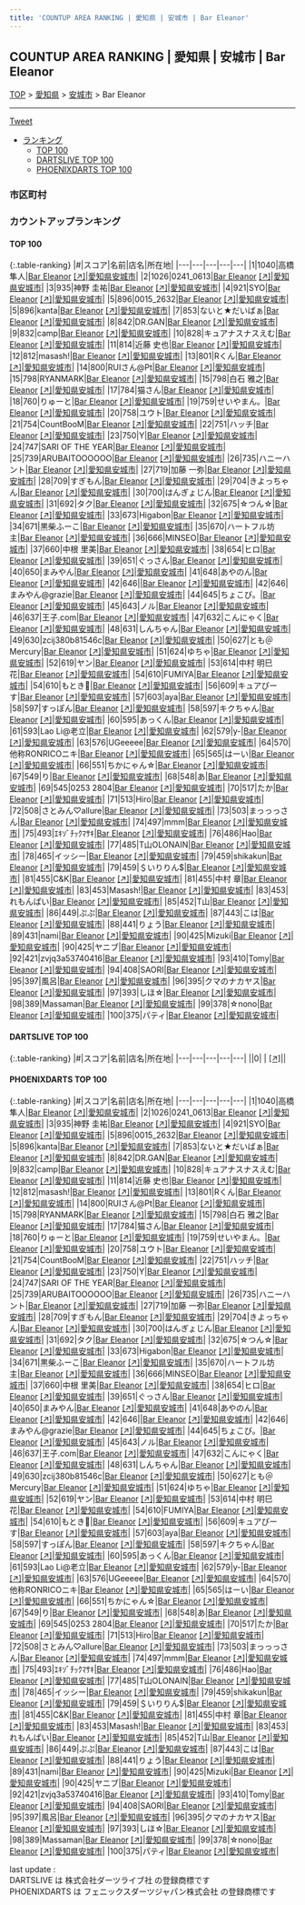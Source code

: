 ```yaml
---
title: 'COUNTUP AREA RANKING | 愛知県 | 安城市 | Bar Eleanor'
---
```

## COUNTUP AREA RANKING | 愛知県 | 安城市 | Bar Eleanor

[TOP](/darts/rank/) > [愛知県](/darts/rank/愛知県/) > [安城市](/darts/rank/愛知県/安城市/) > Bar Eleanor

___

<a href="https://twitter.com/share?ref_src=twsrc%5Etfw" data-text="COUNTUP AREA RANKING | 愛知県安城市Bar Eleanor" class="twitter-share-button" data-hashtags="DARTSLIVE,PHOENIXDARTS,darts,ダーツ" data-show-count="false">Tweet</a>

* [ランキング](#カウントアップランキング)
    * [TOP 100](#top-100)
    * [DARTSLIVE TOP 100](#dartslive-top-100)
    * [PHOENIXDARTS TOP 100](#phoenixdarts-top-100)

### 市区町村

<ul>

</ul>

### カウントアップランキング

#### TOP 100



{:.table-ranking}
|#|スコア|名前|店名|所在地|
|---|---|---|---|---|
|1|1040|<span class="rank-name-pd">高橋　隼人</span>|<a href="/darts/rank/shops/45965.html">Bar Eleanor</a> <a href="https://vs.phoenixdarts.com/jp/shop/shopDetailInfo/s_45965?s_seq=45965">[↗]</a>|<a href="/darts/rank/愛知県/安城市">愛知県安城市</a>|
|2|1026|<span class="rank-name-pd">0241_0613</span>|<a href="/darts/rank/shops/45965.html">Bar Eleanor</a> <a href="https://vs.phoenixdarts.com/jp/shop/shopDetailInfo/s_45965?s_seq=45965">[↗]</a>|<a href="/darts/rank/愛知県/安城市">愛知県安城市</a>|
|3|935|<span class="rank-name-pd">神野 圭祐</span>|<a href="/darts/rank/shops/45965.html">Bar Eleanor</a> <a href="https://vs.phoenixdarts.com/jp/shop/shopDetailInfo/s_45965?s_seq=45965">[↗]</a>|<a href="/darts/rank/愛知県/安城市">愛知県安城市</a>|
|4|921|<span class="rank-name-pd">SYO</span>|<a href="/darts/rank/shops/45965.html">Bar Eleanor</a> <a href="https://vs.phoenixdarts.com/jp/shop/shopDetailInfo/s_45965?s_seq=45965">[↗]</a>|<a href="/darts/rank/愛知県/安城市">愛知県安城市</a>|
|5|896|<span class="rank-name-pd">0015_2632</span>|<a href="/darts/rank/shops/45965.html">Bar Eleanor</a> <a href="https://vs.phoenixdarts.com/jp/shop/shopDetailInfo/s_45965?s_seq=45965">[↗]</a>|<a href="/darts/rank/愛知県/安城市">愛知県安城市</a>|
|5|896|<span class="rank-name-pd">kanta</span>|<a href="/darts/rank/shops/45965.html">Bar Eleanor</a> <a href="https://vs.phoenixdarts.com/jp/shop/shopDetailInfo/s_45965?s_seq=45965">[↗]</a>|<a href="/darts/rank/愛知県/安城市">愛知県安城市</a>|
|7|853|<span class="rank-name-pd">ないと★だいばぁ</span>|<a href="/darts/rank/shops/45965.html">Bar Eleanor</a> <a href="https://vs.phoenixdarts.com/jp/shop/shopDetailInfo/s_45965?s_seq=45965">[↗]</a>|<a href="/darts/rank/愛知県/安城市">愛知県安城市</a>|
|8|842|<span class="rank-name-pd">DR.GAN</span>|<a href="/darts/rank/shops/45965.html">Bar Eleanor</a> <a href="https://vs.phoenixdarts.com/jp/shop/shopDetailInfo/s_45965?s_seq=45965">[↗]</a>|<a href="/darts/rank/愛知県/安城市">愛知県安城市</a>|
|9|832|<span class="rank-name-pd">camp</span>|<a href="/darts/rank/shops/45965.html">Bar Eleanor</a> <a href="https://vs.phoenixdarts.com/jp/shop/shopDetailInfo/s_45965?s_seq=45965">[↗]</a>|<a href="/darts/rank/愛知県/安城市">愛知県安城市</a>|
|10|828|<span class="rank-name-pd">キュアナスナスえむ</span>|<a href="/darts/rank/shops/45965.html">Bar Eleanor</a> <a href="https://vs.phoenixdarts.com/jp/shop/shopDetailInfo/s_45965?s_seq=45965">[↗]</a>|<a href="/darts/rank/愛知県/安城市">愛知県安城市</a>|
|11|814|<span class="rank-name-pd">近藤 史也</span>|<a href="/darts/rank/shops/45965.html">Bar Eleanor</a> <a href="https://vs.phoenixdarts.com/jp/shop/shopDetailInfo/s_45965?s_seq=45965">[↗]</a>|<a href="/darts/rank/愛知県/安城市">愛知県安城市</a>|
|12|812|<span class="rank-name-pd">masash!</span>|<a href="/darts/rank/shops/45965.html">Bar Eleanor</a> <a href="https://vs.phoenixdarts.com/jp/shop/shopDetailInfo/s_45965?s_seq=45965">[↗]</a>|<a href="/darts/rank/愛知県/安城市">愛知県安城市</a>|
|13|801|<span class="rank-name-pd">Rくん</span>|<a href="/darts/rank/shops/45965.html">Bar Eleanor</a> <a href="https://vs.phoenixdarts.com/jp/shop/shopDetailInfo/s_45965?s_seq=45965">[↗]</a>|<a href="/darts/rank/愛知県/安城市">愛知県安城市</a>|
|14|800|<span class="rank-name-pd">RUIさん@Pt</span>|<a href="/darts/rank/shops/45965.html">Bar Eleanor</a> <a href="https://vs.phoenixdarts.com/jp/shop/shopDetailInfo/s_45965?s_seq=45965">[↗]</a>|<a href="/darts/rank/愛知県/安城市">愛知県安城市</a>|
|15|798|<span class="rank-name-pd">RYANMARK</span>|<a href="/darts/rank/shops/45965.html">Bar Eleanor</a> <a href="https://vs.phoenixdarts.com/jp/shop/shopDetailInfo/s_45965?s_seq=45965">[↗]</a>|<a href="/darts/rank/愛知県/安城市">愛知県安城市</a>|
|15|798|<span class="rank-name-pd"><span class="pro-icon-pd"></span>白石 雅之</span>|<a href="/darts/rank/shops/45965.html">Bar Eleanor</a> <a href="https://vs.phoenixdarts.com/jp/shop/shopDetailInfo/s_45965?s_seq=45965">[↗]</a>|<a href="/darts/rank/愛知県/安城市">愛知県安城市</a>|
|17|784|<span class="rank-name-pd">猫さん</span>|<a href="/darts/rank/shops/45965.html">Bar Eleanor</a> <a href="https://vs.phoenixdarts.com/jp/shop/shopDetailInfo/s_45965?s_seq=45965">[↗]</a>|<a href="/darts/rank/愛知県/安城市">愛知県安城市</a>|
|18|760|<span class="rank-name-pd">りゅーと</span>|<a href="/darts/rank/shops/45965.html">Bar Eleanor</a> <a href="https://vs.phoenixdarts.com/jp/shop/shopDetailInfo/s_45965?s_seq=45965">[↗]</a>|<a href="/darts/rank/愛知県/安城市">愛知県安城市</a>|
|19|759|<span class="rank-name-pd">せいやまん。</span>|<a href="/darts/rank/shops/45965.html">Bar Eleanor</a> <a href="https://vs.phoenixdarts.com/jp/shop/shopDetailInfo/s_45965?s_seq=45965">[↗]</a>|<a href="/darts/rank/愛知県/安城市">愛知県安城市</a>|
|20|758|<span class="rank-name-pd">ユウト</span>|<a href="/darts/rank/shops/45965.html">Bar Eleanor</a> <a href="https://vs.phoenixdarts.com/jp/shop/shopDetailInfo/s_45965?s_seq=45965">[↗]</a>|<a href="/darts/rank/愛知県/安城市">愛知県安城市</a>|
|21|754|<span class="rank-name-pd">CountBooM</span>|<a href="/darts/rank/shops/45965.html">Bar Eleanor</a> <a href="https://vs.phoenixdarts.com/jp/shop/shopDetailInfo/s_45965?s_seq=45965">[↗]</a>|<a href="/darts/rank/愛知県/安城市">愛知県安城市</a>|
|22|751|<span class="rank-name-pd">ハッチ</span>|<a href="/darts/rank/shops/45965.html">Bar Eleanor</a> <a href="https://vs.phoenixdarts.com/jp/shop/shopDetailInfo/s_45965?s_seq=45965">[↗]</a>|<a href="/darts/rank/愛知県/安城市">愛知県安城市</a>|
|23|750|<span class="rank-name-pd">Y</span>|<a href="/darts/rank/shops/45965.html">Bar Eleanor</a> <a href="https://vs.phoenixdarts.com/jp/shop/shopDetailInfo/s_45965?s_seq=45965">[↗]</a>|<a href="/darts/rank/愛知県/安城市">愛知県安城市</a>|
|24|747|<span class="rank-name-pd">SARI OF THE YEAR</span>|<a href="/darts/rank/shops/45965.html">Bar Eleanor</a> <a href="https://vs.phoenixdarts.com/jp/shop/shopDetailInfo/s_45965?s_seq=45965">[↗]</a>|<a href="/darts/rank/愛知県/安城市">愛知県安城市</a>|
|25|739|<span class="rank-name-pd">ARUBAITOOOOOO</span>|<a href="/darts/rank/shops/45965.html">Bar Eleanor</a> <a href="https://vs.phoenixdarts.com/jp/shop/shopDetailInfo/s_45965?s_seq=45965">[↗]</a>|<a href="/darts/rank/愛知県/安城市">愛知県安城市</a>|
|26|735|<span class="rank-name-pd">ハニーハント</span>|<a href="/darts/rank/shops/45965.html">Bar Eleanor</a> <a href="https://vs.phoenixdarts.com/jp/shop/shopDetailInfo/s_45965?s_seq=45965">[↗]</a>|<a href="/darts/rank/愛知県/安城市">愛知県安城市</a>|
|27|719|<span class="rank-name-pd">加藤 一弥</span>|<a href="/darts/rank/shops/45965.html">Bar Eleanor</a> <a href="https://vs.phoenixdarts.com/jp/shop/shopDetailInfo/s_45965?s_seq=45965">[↗]</a>|<a href="/darts/rank/愛知県/安城市">愛知県安城市</a>|
|28|709|<span class="rank-name-pd">すぎもん</span>|<a href="/darts/rank/shops/45965.html">Bar Eleanor</a> <a href="https://vs.phoenixdarts.com/jp/shop/shopDetailInfo/s_45965?s_seq=45965">[↗]</a>|<a href="/darts/rank/愛知県/安城市">愛知県安城市</a>|
|29|704|<span class="rank-name-pd">きよっちゃん</span>|<a href="/darts/rank/shops/45965.html">Bar Eleanor</a> <a href="https://vs.phoenixdarts.com/jp/shop/shopDetailInfo/s_45965?s_seq=45965">[↗]</a>|<a href="/darts/rank/愛知県/安城市">愛知県安城市</a>|
|30|700|<span class="rank-name-pd">はんぎょじん</span>|<a href="/darts/rank/shops/45965.html">Bar Eleanor</a> <a href="https://vs.phoenixdarts.com/jp/shop/shopDetailInfo/s_45965?s_seq=45965">[↗]</a>|<a href="/darts/rank/愛知県/安城市">愛知県安城市</a>|
|31|692|<span class="rank-name-pd">タク</span>|<a href="/darts/rank/shops/45965.html">Bar Eleanor</a> <a href="https://vs.phoenixdarts.com/jp/shop/shopDetailInfo/s_45965?s_seq=45965">[↗]</a>|<a href="/darts/rank/愛知県/安城市">愛知県安城市</a>|
|32|675|<span class="rank-name-pd">☆つん☆</span>|<a href="/darts/rank/shops/45965.html">Bar Eleanor</a> <a href="https://vs.phoenixdarts.com/jp/shop/shopDetailInfo/s_45965?s_seq=45965">[↗]</a>|<a href="/darts/rank/愛知県/安城市">愛知県安城市</a>|
|33|673|<span class="rank-name-pd">Higabon</span>|<a href="/darts/rank/shops/45965.html">Bar Eleanor</a> <a href="https://vs.phoenixdarts.com/jp/shop/shopDetailInfo/s_45965?s_seq=45965">[↗]</a>|<a href="/darts/rank/愛知県/安城市">愛知県安城市</a>|
|34|671|<span class="rank-name-pd">黒柴ふーこ</span>|<a href="/darts/rank/shops/45965.html">Bar Eleanor</a> <a href="https://vs.phoenixdarts.com/jp/shop/shopDetailInfo/s_45965?s_seq=45965">[↗]</a>|<a href="/darts/rank/愛知県/安城市">愛知県安城市</a>|
|35|670|<span class="rank-name-pd">ハートフル坊主</span>|<a href="/darts/rank/shops/45965.html">Bar Eleanor</a> <a href="https://vs.phoenixdarts.com/jp/shop/shopDetailInfo/s_45965?s_seq=45965">[↗]</a>|<a href="/darts/rank/愛知県/安城市">愛知県安城市</a>|
|36|666|<span class="rank-name-pd">MINSEO</span>|<a href="/darts/rank/shops/45965.html">Bar Eleanor</a> <a href="https://vs.phoenixdarts.com/jp/shop/shopDetailInfo/s_45965?s_seq=45965">[↗]</a>|<a href="/darts/rank/愛知県/安城市">愛知県安城市</a>|
|37|660|<span class="rank-name-pd"><span class="pro-icon-pd"></span>中根 里美</span>|<a href="/darts/rank/shops/45965.html">Bar Eleanor</a> <a href="https://vs.phoenixdarts.com/jp/shop/shopDetailInfo/s_45965?s_seq=45965">[↗]</a>|<a href="/darts/rank/愛知県/安城市">愛知県安城市</a>|
|38|654|<span class="rank-name-pd">ヒロ</span>|<a href="/darts/rank/shops/45965.html">Bar Eleanor</a> <a href="https://vs.phoenixdarts.com/jp/shop/shopDetailInfo/s_45965?s_seq=45965">[↗]</a>|<a href="/darts/rank/愛知県/安城市">愛知県安城市</a>|
|39|651|<span class="rank-name-pd">ぐっさん</span>|<a href="/darts/rank/shops/45965.html">Bar Eleanor</a> <a href="https://vs.phoenixdarts.com/jp/shop/shopDetailInfo/s_45965?s_seq=45965">[↗]</a>|<a href="/darts/rank/愛知県/安城市">愛知県安城市</a>|
|40|650|<span class="rank-name-pd">まみやん</span>|<a href="/darts/rank/shops/45965.html">Bar Eleanor</a> <a href="https://vs.phoenixdarts.com/jp/shop/shopDetailInfo/s_45965?s_seq=45965">[↗]</a>|<a href="/darts/rank/愛知県/安城市">愛知県安城市</a>|
|41|648|<span class="rank-name-pd">あやのん</span>|<a href="/darts/rank/shops/45965.html">Bar Eleanor</a> <a href="https://vs.phoenixdarts.com/jp/shop/shopDetailInfo/s_45965?s_seq=45965">[↗]</a>|<a href="/darts/rank/愛知県/安城市">愛知県安城市</a>|
|42|646|<span class="rank-name-pd"></span>|<a href="/darts/rank/shops/45965.html">Bar Eleanor</a> <a href="https://vs.phoenixdarts.com/jp/shop/shopDetailInfo/s_45965?s_seq=45965">[↗]</a>|<a href="/darts/rank/愛知県/安城市">愛知県安城市</a>|
|42|646|<span class="rank-name-pd">まみやん@grazie</span>|<a href="/darts/rank/shops/45965.html">Bar Eleanor</a> <a href="https://vs.phoenixdarts.com/jp/shop/shopDetailInfo/s_45965?s_seq=45965">[↗]</a>|<a href="/darts/rank/愛知県/安城市">愛知県安城市</a>|
|44|645|<span class="rank-name-pd">ちょこび。</span>|<a href="/darts/rank/shops/45965.html">Bar Eleanor</a> <a href="https://vs.phoenixdarts.com/jp/shop/shopDetailInfo/s_45965?s_seq=45965">[↗]</a>|<a href="/darts/rank/愛知県/安城市">愛知県安城市</a>|
|45|643|<span class="rank-name-pd">ノル</span>|<a href="/darts/rank/shops/45965.html">Bar Eleanor</a> <a href="https://vs.phoenixdarts.com/jp/shop/shopDetailInfo/s_45965?s_seq=45965">[↗]</a>|<a href="/darts/rank/愛知県/安城市">愛知県安城市</a>|
|46|637|<span class="rank-name-pd">王子.com</span>|<a href="/darts/rank/shops/45965.html">Bar Eleanor</a> <a href="https://vs.phoenixdarts.com/jp/shop/shopDetailInfo/s_45965?s_seq=45965">[↗]</a>|<a href="/darts/rank/愛知県/安城市">愛知県安城市</a>|
|47|632|<span class="rank-name-pd">こんにゃく</span>|<a href="/darts/rank/shops/45965.html">Bar Eleanor</a> <a href="https://vs.phoenixdarts.com/jp/shop/shopDetailInfo/s_45965?s_seq=45965">[↗]</a>|<a href="/darts/rank/愛知県/安城市">愛知県安城市</a>|
|48|631|<span class="rank-name-pd">しんちゃん</span>|<a href="/darts/rank/shops/45965.html">Bar Eleanor</a> <a href="https://vs.phoenixdarts.com/jp/shop/shopDetailInfo/s_45965?s_seq=45965">[↗]</a>|<a href="/darts/rank/愛知県/安城市">愛知県安城市</a>|
|49|630|<span class="rank-name-pd">zcij380b81546c</span>|<a href="/darts/rank/shops/45965.html">Bar Eleanor</a> <a href="https://vs.phoenixdarts.com/jp/shop/shopDetailInfo/s_45965?s_seq=45965">[↗]</a>|<a href="/darts/rank/愛知県/安城市">愛知県安城市</a>|
|50|627|<span class="rank-name-pd">とも＠Mercury</span>|<a href="/darts/rank/shops/45965.html">Bar Eleanor</a> <a href="https://vs.phoenixdarts.com/jp/shop/shopDetailInfo/s_45965?s_seq=45965">[↗]</a>|<a href="/darts/rank/愛知県/安城市">愛知県安城市</a>|
|51|624|<span class="rank-name-pd">ゆちゃ</span>|<a href="/darts/rank/shops/45965.html">Bar Eleanor</a> <a href="https://vs.phoenixdarts.com/jp/shop/shopDetailInfo/s_45965?s_seq=45965">[↗]</a>|<a href="/darts/rank/愛知県/安城市">愛知県安城市</a>|
|52|619|<span class="rank-name-pd">ヤン</span>|<a href="/darts/rank/shops/45965.html">Bar Eleanor</a> <a href="https://vs.phoenixdarts.com/jp/shop/shopDetailInfo/s_45965?s_seq=45965">[↗]</a>|<a href="/darts/rank/愛知県/安城市">愛知県安城市</a>|
|53|614|<span class="rank-name-pd"><span class="pro-icon-pd"></span>中村 明巳花</span>|<a href="/darts/rank/shops/45965.html">Bar Eleanor</a> <a href="https://vs.phoenixdarts.com/jp/shop/shopDetailInfo/s_45965?s_seq=45965">[↗]</a>|<a href="/darts/rank/愛知県/安城市">愛知県安城市</a>|
|54|610|<span class="rank-name-pd">FUMIYA</span>|<a href="/darts/rank/shops/45965.html">Bar Eleanor</a> <a href="https://vs.phoenixdarts.com/jp/shop/shopDetailInfo/s_45965?s_seq=45965">[↗]</a>|<a href="/darts/rank/愛知県/安城市">愛知県安城市</a>|
|54|610|<span class="rank-name-pd">もとき🔰</span>|<a href="/darts/rank/shops/45965.html">Bar Eleanor</a> <a href="https://vs.phoenixdarts.com/jp/shop/shopDetailInfo/s_45965?s_seq=45965">[↗]</a>|<a href="/darts/rank/愛知県/安城市">愛知県安城市</a>|
|56|609|<span class="rank-name-pd">キュアぴーす</span>|<a href="/darts/rank/shops/45965.html">Bar Eleanor</a> <a href="https://vs.phoenixdarts.com/jp/shop/shopDetailInfo/s_45965?s_seq=45965">[↗]</a>|<a href="/darts/rank/愛知県/安城市">愛知県安城市</a>|
|57|603|<span class="rank-name-pd">aya</span>|<a href="/darts/rank/shops/45965.html">Bar Eleanor</a> <a href="https://vs.phoenixdarts.com/jp/shop/shopDetailInfo/s_45965?s_seq=45965">[↗]</a>|<a href="/darts/rank/愛知県/安城市">愛知県安城市</a>|
|58|597|<span class="rank-name-pd">すっぽん</span>|<a href="/darts/rank/shops/45965.html">Bar Eleanor</a> <a href="https://vs.phoenixdarts.com/jp/shop/shopDetailInfo/s_45965?s_seq=45965">[↗]</a>|<a href="/darts/rank/愛知県/安城市">愛知県安城市</a>|
|58|597|<span class="rank-name-pd">キクちゃん</span>|<a href="/darts/rank/shops/45965.html">Bar Eleanor</a> <a href="https://vs.phoenixdarts.com/jp/shop/shopDetailInfo/s_45965?s_seq=45965">[↗]</a>|<a href="/darts/rank/愛知県/安城市">愛知県安城市</a>|
|60|595|<span class="rank-name-pd">あっくん</span>|<a href="/darts/rank/shops/45965.html">Bar Eleanor</a> <a href="https://vs.phoenixdarts.com/jp/shop/shopDetailInfo/s_45965?s_seq=45965">[↗]</a>|<a href="/darts/rank/愛知県/安城市">愛知県安城市</a>|
|61|593|<span class="rank-name-pd">Lao Li@老立</span>|<a href="/darts/rank/shops/45965.html">Bar Eleanor</a> <a href="https://vs.phoenixdarts.com/jp/shop/shopDetailInfo/s_45965?s_seq=45965">[↗]</a>|<a href="/darts/rank/愛知県/安城市">愛知県安城市</a>|
|62|579|<span class="rank-name-pd">y-</span>|<a href="/darts/rank/shops/45965.html">Bar Eleanor</a> <a href="https://vs.phoenixdarts.com/jp/shop/shopDetailInfo/s_45965?s_seq=45965">[↗]</a>|<a href="/darts/rank/愛知県/安城市">愛知県安城市</a>|
|63|576|<span class="rank-name-pd">UGeeeee</span>|<a href="/darts/rank/shops/45965.html">Bar Eleanor</a> <a href="https://vs.phoenixdarts.com/jp/shop/shopDetailInfo/s_45965?s_seq=45965">[↗]</a>|<a href="/darts/rank/愛知県/安城市">愛知県安城市</a>|
|64|570|<span class="rank-name-pd">他称RONRICOニキ</span>|<a href="/darts/rank/shops/45965.html">Bar Eleanor</a> <a href="https://vs.phoenixdarts.com/jp/shop/shopDetailInfo/s_45965?s_seq=45965">[↗]</a>|<a href="/darts/rank/愛知県/安城市">愛知県安城市</a>|
|65|565|<span class="rank-name-pd">はーい</span>|<a href="/darts/rank/shops/45965.html">Bar Eleanor</a> <a href="https://vs.phoenixdarts.com/jp/shop/shopDetailInfo/s_45965?s_seq=45965">[↗]</a>|<a href="/darts/rank/愛知県/安城市">愛知県安城市</a>|
|66|551|<span class="rank-name-pd">ちかにゃん☆</span>|<a href="/darts/rank/shops/45965.html">Bar Eleanor</a> <a href="https://vs.phoenixdarts.com/jp/shop/shopDetailInfo/s_45965?s_seq=45965">[↗]</a>|<a href="/darts/rank/愛知県/安城市">愛知県安城市</a>|
|67|549|<span class="rank-name-pd">り</span>|<a href="/darts/rank/shops/45965.html">Bar Eleanor</a> <a href="https://vs.phoenixdarts.com/jp/shop/shopDetailInfo/s_45965?s_seq=45965">[↗]</a>|<a href="/darts/rank/愛知県/安城市">愛知県安城市</a>|
|68|548|<span class="rank-name-pd">あ</span>|<a href="/darts/rank/shops/45965.html">Bar Eleanor</a> <a href="https://vs.phoenixdarts.com/jp/shop/shopDetailInfo/s_45965?s_seq=45965">[↗]</a>|<a href="/darts/rank/愛知県/安城市">愛知県安城市</a>|
|69|545|<span class="rank-name-pd">0253 2804</span>|<a href="/darts/rank/shops/45965.html">Bar Eleanor</a> <a href="https://vs.phoenixdarts.com/jp/shop/shopDetailInfo/s_45965?s_seq=45965">[↗]</a>|<a href="/darts/rank/愛知県/安城市">愛知県安城市</a>|
|70|517|<span class="rank-name-pd">たか</span>|<a href="/darts/rank/shops/45965.html">Bar Eleanor</a> <a href="https://vs.phoenixdarts.com/jp/shop/shopDetailInfo/s_45965?s_seq=45965">[↗]</a>|<a href="/darts/rank/愛知県/安城市">愛知県安城市</a>|
|71|513|<span class="rank-name-pd">Hiro</span>|<a href="/darts/rank/shops/45965.html">Bar Eleanor</a> <a href="https://vs.phoenixdarts.com/jp/shop/shopDetailInfo/s_45965?s_seq=45965">[↗]</a>|<a href="/darts/rank/愛知県/安城市">愛知県安城市</a>|
|72|508|<span class="rank-name-pd">さとみん♡allure</span>|<a href="/darts/rank/shops/45965.html">Bar Eleanor</a> <a href="https://vs.phoenixdarts.com/jp/shop/shopDetailInfo/s_45965?s_seq=45965">[↗]</a>|<a href="/darts/rank/愛知県/安城市">愛知県安城市</a>|
|73|503|<span class="rank-name-pd">まっっっさん</span>|<a href="/darts/rank/shops/45965.html">Bar Eleanor</a> <a href="https://vs.phoenixdarts.com/jp/shop/shopDetailInfo/s_45965?s_seq=45965">[↗]</a>|<a href="/darts/rank/愛知県/安城市">愛知県安城市</a>|
|74|497|<span class="rank-name-pd">mmm</span>|<a href="/darts/rank/shops/45965.html">Bar Eleanor</a> <a href="https://vs.phoenixdarts.com/jp/shop/shopDetailInfo/s_45965?s_seq=45965">[↗]</a>|<a href="/darts/rank/愛知県/安城市">愛知県安城市</a>|
|75|493|<span class="rank-name-pd">ｴｷｿﾞﾁｯｸﾏｻｷ</span>|<a href="/darts/rank/shops/45965.html">Bar Eleanor</a> <a href="https://vs.phoenixdarts.com/jp/shop/shopDetailInfo/s_45965?s_seq=45965">[↗]</a>|<a href="/darts/rank/愛知県/安城市">愛知県安城市</a>|
|76|486|<span class="rank-name-pd">Hao</span>|<a href="/darts/rank/shops/45965.html">Bar Eleanor</a> <a href="https://vs.phoenixdarts.com/jp/shop/shopDetailInfo/s_45965?s_seq=45965">[↗]</a>|<a href="/darts/rank/愛知県/安城市">愛知県安城市</a>|
|77|485|<span class="rank-name-pd">T山OLONAIN</span>|<a href="/darts/rank/shops/45965.html">Bar Eleanor</a> <a href="https://vs.phoenixdarts.com/jp/shop/shopDetailInfo/s_45965?s_seq=45965">[↗]</a>|<a href="/darts/rank/愛知県/安城市">愛知県安城市</a>|
|78|465|<span class="rank-name-pd">イッシー</span>|<a href="/darts/rank/shops/45965.html">Bar Eleanor</a> <a href="https://vs.phoenixdarts.com/jp/shop/shopDetailInfo/s_45965?s_seq=45965">[↗]</a>|<a href="/darts/rank/愛知県/安城市">愛知県安城市</a>|
|79|459|<span class="rank-name-pd">shikakun</span>|<a href="/darts/rank/shops/45965.html">Bar Eleanor</a> <a href="https://vs.phoenixdarts.com/jp/shop/shopDetailInfo/s_45965?s_seq=45965">[↗]</a>|<a href="/darts/rank/愛知県/安城市">愛知県安城市</a>|
|79|459|<span class="rank-name-pd">＄いりりん$</span>|<a href="/darts/rank/shops/45965.html">Bar Eleanor</a> <a href="https://vs.phoenixdarts.com/jp/shop/shopDetailInfo/s_45965?s_seq=45965">[↗]</a>|<a href="/darts/rank/愛知県/安城市">愛知県安城市</a>|
|81|455|<span class="rank-name-pd">C&amp;K</span>|<a href="/darts/rank/shops/45965.html">Bar Eleanor</a> <a href="https://vs.phoenixdarts.com/jp/shop/shopDetailInfo/s_45965?s_seq=45965">[↗]</a>|<a href="/darts/rank/愛知県/安城市">愛知県安城市</a>|
|81|455|<span class="rank-name-pd"><span class="pro-icon-pd"></span>中村 章</span>|<a href="/darts/rank/shops/45965.html">Bar Eleanor</a> <a href="https://vs.phoenixdarts.com/jp/shop/shopDetailInfo/s_45965?s_seq=45965">[↗]</a>|<a href="/darts/rank/愛知県/安城市">愛知県安城市</a>|
|83|453|<span class="rank-name-pd">Masash!</span>|<a href="/darts/rank/shops/45965.html">Bar Eleanor</a> <a href="https://vs.phoenixdarts.com/jp/shop/shopDetailInfo/s_45965?s_seq=45965">[↗]</a>|<a href="/darts/rank/愛知県/安城市">愛知県安城市</a>|
|83|453|<span class="rank-name-pd">れもんぱい</span>|<a href="/darts/rank/shops/45965.html">Bar Eleanor</a> <a href="https://vs.phoenixdarts.com/jp/shop/shopDetailInfo/s_45965?s_seq=45965">[↗]</a>|<a href="/darts/rank/愛知県/安城市">愛知県安城市</a>|
|85|452|<span class="rank-name-pd">T山</span>|<a href="/darts/rank/shops/45965.html">Bar Eleanor</a> <a href="https://vs.phoenixdarts.com/jp/shop/shopDetailInfo/s_45965?s_seq=45965">[↗]</a>|<a href="/darts/rank/愛知県/安城市">愛知県安城市</a>|
|86|449|<span class="rank-name-pd">ぷぷ</span>|<a href="/darts/rank/shops/45965.html">Bar Eleanor</a> <a href="https://vs.phoenixdarts.com/jp/shop/shopDetailInfo/s_45965?s_seq=45965">[↗]</a>|<a href="/darts/rank/愛知県/安城市">愛知県安城市</a>|
|87|443|<span class="rank-name-pd">こは</span>|<a href="/darts/rank/shops/45965.html">Bar Eleanor</a> <a href="https://vs.phoenixdarts.com/jp/shop/shopDetailInfo/s_45965?s_seq=45965">[↗]</a>|<a href="/darts/rank/愛知県/安城市">愛知県安城市</a>|
|88|441|<span class="rank-name-pd">りょう</span>|<a href="/darts/rank/shops/45965.html">Bar Eleanor</a> <a href="https://vs.phoenixdarts.com/jp/shop/shopDetailInfo/s_45965?s_seq=45965">[↗]</a>|<a href="/darts/rank/愛知県/安城市">愛知県安城市</a>|
|89|431|<span class="rank-name-pd">nami</span>|<a href="/darts/rank/shops/45965.html">Bar Eleanor</a> <a href="https://vs.phoenixdarts.com/jp/shop/shopDetailInfo/s_45965?s_seq=45965">[↗]</a>|<a href="/darts/rank/愛知県/安城市">愛知県安城市</a>|
|90|425|<span class="rank-name-pd">Mizuki</span>|<a href="/darts/rank/shops/45965.html">Bar Eleanor</a> <a href="https://vs.phoenixdarts.com/jp/shop/shopDetailInfo/s_45965?s_seq=45965">[↗]</a>|<a href="/darts/rank/愛知県/安城市">愛知県安城市</a>|
|90|425|<span class="rank-name-pd">ヤニブ</span>|<a href="/darts/rank/shops/45965.html">Bar Eleanor</a> <a href="https://vs.phoenixdarts.com/jp/shop/shopDetailInfo/s_45965?s_seq=45965">[↗]</a>|<a href="/darts/rank/愛知県/安城市">愛知県安城市</a>|
|92|421|<span class="rank-name-pd">zvjq3a53740416</span>|<a href="/darts/rank/shops/45965.html">Bar Eleanor</a> <a href="https://vs.phoenixdarts.com/jp/shop/shopDetailInfo/s_45965?s_seq=45965">[↗]</a>|<a href="/darts/rank/愛知県/安城市">愛知県安城市</a>|
|93|410|<span class="rank-name-pd">Tomy</span>|<a href="/darts/rank/shops/45965.html">Bar Eleanor</a> <a href="https://vs.phoenixdarts.com/jp/shop/shopDetailInfo/s_45965?s_seq=45965">[↗]</a>|<a href="/darts/rank/愛知県/安城市">愛知県安城市</a>|
|94|408|<span class="rank-name-pd">SAORI</span>|<a href="/darts/rank/shops/45965.html">Bar Eleanor</a> <a href="https://vs.phoenixdarts.com/jp/shop/shopDetailInfo/s_45965?s_seq=45965">[↗]</a>|<a href="/darts/rank/愛知県/安城市">愛知県安城市</a>|
|95|397|<span class="rank-name-pd">風呂</span>|<a href="/darts/rank/shops/45965.html">Bar Eleanor</a> <a href="https://vs.phoenixdarts.com/jp/shop/shopDetailInfo/s_45965?s_seq=45965">[↗]</a>|<a href="/darts/rank/愛知県/安城市">愛知県安城市</a>|
|96|395|<span class="rank-name-pd">クマのナカヤス</span>|<a href="/darts/rank/shops/45965.html">Bar Eleanor</a> <a href="https://vs.phoenixdarts.com/jp/shop/shopDetailInfo/s_45965?s_seq=45965">[↗]</a>|<a href="/darts/rank/愛知県/安城市">愛知県安城市</a>|
|97|393|<span class="rank-name-pd">しほ☆</span>|<a href="/darts/rank/shops/45965.html">Bar Eleanor</a> <a href="https://vs.phoenixdarts.com/jp/shop/shopDetailInfo/s_45965?s_seq=45965">[↗]</a>|<a href="/darts/rank/愛知県/安城市">愛知県安城市</a>|
|98|389|<span class="rank-name-pd">Massaman</span>|<a href="/darts/rank/shops/45965.html">Bar Eleanor</a> <a href="https://vs.phoenixdarts.com/jp/shop/shopDetailInfo/s_45965?s_seq=45965">[↗]</a>|<a href="/darts/rank/愛知県/安城市">愛知県安城市</a>|
|99|378|<span class="rank-name-pd">☆nono</span>|<a href="/darts/rank/shops/45965.html">Bar Eleanor</a> <a href="https://vs.phoenixdarts.com/jp/shop/shopDetailInfo/s_45965?s_seq=45965">[↗]</a>|<a href="/darts/rank/愛知県/安城市">愛知県安城市</a>|
|100|375|<span class="rank-name-pd">パティ</span>|<a href="/darts/rank/shops/45965.html">Bar Eleanor</a> <a href="https://vs.phoenixdarts.com/jp/shop/shopDetailInfo/s_45965?s_seq=45965">[↗]</a>|<a href="/darts/rank/愛知県/安城市">愛知県安城市</a>|


#### DARTSLIVE TOP 100



{:.table-ranking}
|#|スコア|名前|店名|所在地|
|---|---|---|---|---|
||0|<span class="rank-name-dl"> </span>|<a href="/darts/rank/shops/.html"></a> <a href="">[↗]</a>|<a href="/darts/rank//"></a>|


#### PHOENIXDARTS TOP 100



{:.table-ranking}
|#|スコア|名前|店名|所在地|
|---|---|---|---|---|
|1|1040|<span class="rank-name-pd">高橋　隼人</span>|<a href="/darts/rank/shops/45965.html">Bar Eleanor</a> <a href="https://vs.phoenixdarts.com/jp/shop/shopDetailInfo/s_45965?s_seq=45965">[↗]</a>|<a href="/darts/rank/愛知県/安城市">愛知県安城市</a>|
|2|1026|<span class="rank-name-pd">0241_0613</span>|<a href="/darts/rank/shops/45965.html">Bar Eleanor</a> <a href="https://vs.phoenixdarts.com/jp/shop/shopDetailInfo/s_45965?s_seq=45965">[↗]</a>|<a href="/darts/rank/愛知県/安城市">愛知県安城市</a>|
|3|935|<span class="rank-name-pd">神野 圭祐</span>|<a href="/darts/rank/shops/45965.html">Bar Eleanor</a> <a href="https://vs.phoenixdarts.com/jp/shop/shopDetailInfo/s_45965?s_seq=45965">[↗]</a>|<a href="/darts/rank/愛知県/安城市">愛知県安城市</a>|
|4|921|<span class="rank-name-pd">SYO</span>|<a href="/darts/rank/shops/45965.html">Bar Eleanor</a> <a href="https://vs.phoenixdarts.com/jp/shop/shopDetailInfo/s_45965?s_seq=45965">[↗]</a>|<a href="/darts/rank/愛知県/安城市">愛知県安城市</a>|
|5|896|<span class="rank-name-pd">0015_2632</span>|<a href="/darts/rank/shops/45965.html">Bar Eleanor</a> <a href="https://vs.phoenixdarts.com/jp/shop/shopDetailInfo/s_45965?s_seq=45965">[↗]</a>|<a href="/darts/rank/愛知県/安城市">愛知県安城市</a>|
|5|896|<span class="rank-name-pd">kanta</span>|<a href="/darts/rank/shops/45965.html">Bar Eleanor</a> <a href="https://vs.phoenixdarts.com/jp/shop/shopDetailInfo/s_45965?s_seq=45965">[↗]</a>|<a href="/darts/rank/愛知県/安城市">愛知県安城市</a>|
|7|853|<span class="rank-name-pd">ないと★だいばぁ</span>|<a href="/darts/rank/shops/45965.html">Bar Eleanor</a> <a href="https://vs.phoenixdarts.com/jp/shop/shopDetailInfo/s_45965?s_seq=45965">[↗]</a>|<a href="/darts/rank/愛知県/安城市">愛知県安城市</a>|
|8|842|<span class="rank-name-pd">DR.GAN</span>|<a href="/darts/rank/shops/45965.html">Bar Eleanor</a> <a href="https://vs.phoenixdarts.com/jp/shop/shopDetailInfo/s_45965?s_seq=45965">[↗]</a>|<a href="/darts/rank/愛知県/安城市">愛知県安城市</a>|
|9|832|<span class="rank-name-pd">camp</span>|<a href="/darts/rank/shops/45965.html">Bar Eleanor</a> <a href="https://vs.phoenixdarts.com/jp/shop/shopDetailInfo/s_45965?s_seq=45965">[↗]</a>|<a href="/darts/rank/愛知県/安城市">愛知県安城市</a>|
|10|828|<span class="rank-name-pd">キュアナスナスえむ</span>|<a href="/darts/rank/shops/45965.html">Bar Eleanor</a> <a href="https://vs.phoenixdarts.com/jp/shop/shopDetailInfo/s_45965?s_seq=45965">[↗]</a>|<a href="/darts/rank/愛知県/安城市">愛知県安城市</a>|
|11|814|<span class="rank-name-pd">近藤 史也</span>|<a href="/darts/rank/shops/45965.html">Bar Eleanor</a> <a href="https://vs.phoenixdarts.com/jp/shop/shopDetailInfo/s_45965?s_seq=45965">[↗]</a>|<a href="/darts/rank/愛知県/安城市">愛知県安城市</a>|
|12|812|<span class="rank-name-pd">masash!</span>|<a href="/darts/rank/shops/45965.html">Bar Eleanor</a> <a href="https://vs.phoenixdarts.com/jp/shop/shopDetailInfo/s_45965?s_seq=45965">[↗]</a>|<a href="/darts/rank/愛知県/安城市">愛知県安城市</a>|
|13|801|<span class="rank-name-pd">Rくん</span>|<a href="/darts/rank/shops/45965.html">Bar Eleanor</a> <a href="https://vs.phoenixdarts.com/jp/shop/shopDetailInfo/s_45965?s_seq=45965">[↗]</a>|<a href="/darts/rank/愛知県/安城市">愛知県安城市</a>|
|14|800|<span class="rank-name-pd">RUIさん@Pt</span>|<a href="/darts/rank/shops/45965.html">Bar Eleanor</a> <a href="https://vs.phoenixdarts.com/jp/shop/shopDetailInfo/s_45965?s_seq=45965">[↗]</a>|<a href="/darts/rank/愛知県/安城市">愛知県安城市</a>|
|15|798|<span class="rank-name-pd">RYANMARK</span>|<a href="/darts/rank/shops/45965.html">Bar Eleanor</a> <a href="https://vs.phoenixdarts.com/jp/shop/shopDetailInfo/s_45965?s_seq=45965">[↗]</a>|<a href="/darts/rank/愛知県/安城市">愛知県安城市</a>|
|15|798|<span class="rank-name-pd"><span class="pro-icon-pd"></span>白石 雅之</span>|<a href="/darts/rank/shops/45965.html">Bar Eleanor</a> <a href="https://vs.phoenixdarts.com/jp/shop/shopDetailInfo/s_45965?s_seq=45965">[↗]</a>|<a href="/darts/rank/愛知県/安城市">愛知県安城市</a>|
|17|784|<span class="rank-name-pd">猫さん</span>|<a href="/darts/rank/shops/45965.html">Bar Eleanor</a> <a href="https://vs.phoenixdarts.com/jp/shop/shopDetailInfo/s_45965?s_seq=45965">[↗]</a>|<a href="/darts/rank/愛知県/安城市">愛知県安城市</a>|
|18|760|<span class="rank-name-pd">りゅーと</span>|<a href="/darts/rank/shops/45965.html">Bar Eleanor</a> <a href="https://vs.phoenixdarts.com/jp/shop/shopDetailInfo/s_45965?s_seq=45965">[↗]</a>|<a href="/darts/rank/愛知県/安城市">愛知県安城市</a>|
|19|759|<span class="rank-name-pd">せいやまん。</span>|<a href="/darts/rank/shops/45965.html">Bar Eleanor</a> <a href="https://vs.phoenixdarts.com/jp/shop/shopDetailInfo/s_45965?s_seq=45965">[↗]</a>|<a href="/darts/rank/愛知県/安城市">愛知県安城市</a>|
|20|758|<span class="rank-name-pd">ユウト</span>|<a href="/darts/rank/shops/45965.html">Bar Eleanor</a> <a href="https://vs.phoenixdarts.com/jp/shop/shopDetailInfo/s_45965?s_seq=45965">[↗]</a>|<a href="/darts/rank/愛知県/安城市">愛知県安城市</a>|
|21|754|<span class="rank-name-pd">CountBooM</span>|<a href="/darts/rank/shops/45965.html">Bar Eleanor</a> <a href="https://vs.phoenixdarts.com/jp/shop/shopDetailInfo/s_45965?s_seq=45965">[↗]</a>|<a href="/darts/rank/愛知県/安城市">愛知県安城市</a>|
|22|751|<span class="rank-name-pd">ハッチ</span>|<a href="/darts/rank/shops/45965.html">Bar Eleanor</a> <a href="https://vs.phoenixdarts.com/jp/shop/shopDetailInfo/s_45965?s_seq=45965">[↗]</a>|<a href="/darts/rank/愛知県/安城市">愛知県安城市</a>|
|23|750|<span class="rank-name-pd">Y</span>|<a href="/darts/rank/shops/45965.html">Bar Eleanor</a> <a href="https://vs.phoenixdarts.com/jp/shop/shopDetailInfo/s_45965?s_seq=45965">[↗]</a>|<a href="/darts/rank/愛知県/安城市">愛知県安城市</a>|
|24|747|<span class="rank-name-pd">SARI OF THE YEAR</span>|<a href="/darts/rank/shops/45965.html">Bar Eleanor</a> <a href="https://vs.phoenixdarts.com/jp/shop/shopDetailInfo/s_45965?s_seq=45965">[↗]</a>|<a href="/darts/rank/愛知県/安城市">愛知県安城市</a>|
|25|739|<span class="rank-name-pd">ARUBAITOOOOOO</span>|<a href="/darts/rank/shops/45965.html">Bar Eleanor</a> <a href="https://vs.phoenixdarts.com/jp/shop/shopDetailInfo/s_45965?s_seq=45965">[↗]</a>|<a href="/darts/rank/愛知県/安城市">愛知県安城市</a>|
|26|735|<span class="rank-name-pd">ハニーハント</span>|<a href="/darts/rank/shops/45965.html">Bar Eleanor</a> <a href="https://vs.phoenixdarts.com/jp/shop/shopDetailInfo/s_45965?s_seq=45965">[↗]</a>|<a href="/darts/rank/愛知県/安城市">愛知県安城市</a>|
|27|719|<span class="rank-name-pd">加藤 一弥</span>|<a href="/darts/rank/shops/45965.html">Bar Eleanor</a> <a href="https://vs.phoenixdarts.com/jp/shop/shopDetailInfo/s_45965?s_seq=45965">[↗]</a>|<a href="/darts/rank/愛知県/安城市">愛知県安城市</a>|
|28|709|<span class="rank-name-pd">すぎもん</span>|<a href="/darts/rank/shops/45965.html">Bar Eleanor</a> <a href="https://vs.phoenixdarts.com/jp/shop/shopDetailInfo/s_45965?s_seq=45965">[↗]</a>|<a href="/darts/rank/愛知県/安城市">愛知県安城市</a>|
|29|704|<span class="rank-name-pd">きよっちゃん</span>|<a href="/darts/rank/shops/45965.html">Bar Eleanor</a> <a href="https://vs.phoenixdarts.com/jp/shop/shopDetailInfo/s_45965?s_seq=45965">[↗]</a>|<a href="/darts/rank/愛知県/安城市">愛知県安城市</a>|
|30|700|<span class="rank-name-pd">はんぎょじん</span>|<a href="/darts/rank/shops/45965.html">Bar Eleanor</a> <a href="https://vs.phoenixdarts.com/jp/shop/shopDetailInfo/s_45965?s_seq=45965">[↗]</a>|<a href="/darts/rank/愛知県/安城市">愛知県安城市</a>|
|31|692|<span class="rank-name-pd">タク</span>|<a href="/darts/rank/shops/45965.html">Bar Eleanor</a> <a href="https://vs.phoenixdarts.com/jp/shop/shopDetailInfo/s_45965?s_seq=45965">[↗]</a>|<a href="/darts/rank/愛知県/安城市">愛知県安城市</a>|
|32|675|<span class="rank-name-pd">☆つん☆</span>|<a href="/darts/rank/shops/45965.html">Bar Eleanor</a> <a href="https://vs.phoenixdarts.com/jp/shop/shopDetailInfo/s_45965?s_seq=45965">[↗]</a>|<a href="/darts/rank/愛知県/安城市">愛知県安城市</a>|
|33|673|<span class="rank-name-pd">Higabon</span>|<a href="/darts/rank/shops/45965.html">Bar Eleanor</a> <a href="https://vs.phoenixdarts.com/jp/shop/shopDetailInfo/s_45965?s_seq=45965">[↗]</a>|<a href="/darts/rank/愛知県/安城市">愛知県安城市</a>|
|34|671|<span class="rank-name-pd">黒柴ふーこ</span>|<a href="/darts/rank/shops/45965.html">Bar Eleanor</a> <a href="https://vs.phoenixdarts.com/jp/shop/shopDetailInfo/s_45965?s_seq=45965">[↗]</a>|<a href="/darts/rank/愛知県/安城市">愛知県安城市</a>|
|35|670|<span class="rank-name-pd">ハートフル坊主</span>|<a href="/darts/rank/shops/45965.html">Bar Eleanor</a> <a href="https://vs.phoenixdarts.com/jp/shop/shopDetailInfo/s_45965?s_seq=45965">[↗]</a>|<a href="/darts/rank/愛知県/安城市">愛知県安城市</a>|
|36|666|<span class="rank-name-pd">MINSEO</span>|<a href="/darts/rank/shops/45965.html">Bar Eleanor</a> <a href="https://vs.phoenixdarts.com/jp/shop/shopDetailInfo/s_45965?s_seq=45965">[↗]</a>|<a href="/darts/rank/愛知県/安城市">愛知県安城市</a>|
|37|660|<span class="rank-name-pd"><span class="pro-icon-pd"></span>中根 里美</span>|<a href="/darts/rank/shops/45965.html">Bar Eleanor</a> <a href="https://vs.phoenixdarts.com/jp/shop/shopDetailInfo/s_45965?s_seq=45965">[↗]</a>|<a href="/darts/rank/愛知県/安城市">愛知県安城市</a>|
|38|654|<span class="rank-name-pd">ヒロ</span>|<a href="/darts/rank/shops/45965.html">Bar Eleanor</a> <a href="https://vs.phoenixdarts.com/jp/shop/shopDetailInfo/s_45965?s_seq=45965">[↗]</a>|<a href="/darts/rank/愛知県/安城市">愛知県安城市</a>|
|39|651|<span class="rank-name-pd">ぐっさん</span>|<a href="/darts/rank/shops/45965.html">Bar Eleanor</a> <a href="https://vs.phoenixdarts.com/jp/shop/shopDetailInfo/s_45965?s_seq=45965">[↗]</a>|<a href="/darts/rank/愛知県/安城市">愛知県安城市</a>|
|40|650|<span class="rank-name-pd">まみやん</span>|<a href="/darts/rank/shops/45965.html">Bar Eleanor</a> <a href="https://vs.phoenixdarts.com/jp/shop/shopDetailInfo/s_45965?s_seq=45965">[↗]</a>|<a href="/darts/rank/愛知県/安城市">愛知県安城市</a>|
|41|648|<span class="rank-name-pd">あやのん</span>|<a href="/darts/rank/shops/45965.html">Bar Eleanor</a> <a href="https://vs.phoenixdarts.com/jp/shop/shopDetailInfo/s_45965?s_seq=45965">[↗]</a>|<a href="/darts/rank/愛知県/安城市">愛知県安城市</a>|
|42|646|<span class="rank-name-pd"></span>|<a href="/darts/rank/shops/45965.html">Bar Eleanor</a> <a href="https://vs.phoenixdarts.com/jp/shop/shopDetailInfo/s_45965?s_seq=45965">[↗]</a>|<a href="/darts/rank/愛知県/安城市">愛知県安城市</a>|
|42|646|<span class="rank-name-pd">まみやん@grazie</span>|<a href="/darts/rank/shops/45965.html">Bar Eleanor</a> <a href="https://vs.phoenixdarts.com/jp/shop/shopDetailInfo/s_45965?s_seq=45965">[↗]</a>|<a href="/darts/rank/愛知県/安城市">愛知県安城市</a>|
|44|645|<span class="rank-name-pd">ちょこび。</span>|<a href="/darts/rank/shops/45965.html">Bar Eleanor</a> <a href="https://vs.phoenixdarts.com/jp/shop/shopDetailInfo/s_45965?s_seq=45965">[↗]</a>|<a href="/darts/rank/愛知県/安城市">愛知県安城市</a>|
|45|643|<span class="rank-name-pd">ノル</span>|<a href="/darts/rank/shops/45965.html">Bar Eleanor</a> <a href="https://vs.phoenixdarts.com/jp/shop/shopDetailInfo/s_45965?s_seq=45965">[↗]</a>|<a href="/darts/rank/愛知県/安城市">愛知県安城市</a>|
|46|637|<span class="rank-name-pd">王子.com</span>|<a href="/darts/rank/shops/45965.html">Bar Eleanor</a> <a href="https://vs.phoenixdarts.com/jp/shop/shopDetailInfo/s_45965?s_seq=45965">[↗]</a>|<a href="/darts/rank/愛知県/安城市">愛知県安城市</a>|
|47|632|<span class="rank-name-pd">こんにゃく</span>|<a href="/darts/rank/shops/45965.html">Bar Eleanor</a> <a href="https://vs.phoenixdarts.com/jp/shop/shopDetailInfo/s_45965?s_seq=45965">[↗]</a>|<a href="/darts/rank/愛知県/安城市">愛知県安城市</a>|
|48|631|<span class="rank-name-pd">しんちゃん</span>|<a href="/darts/rank/shops/45965.html">Bar Eleanor</a> <a href="https://vs.phoenixdarts.com/jp/shop/shopDetailInfo/s_45965?s_seq=45965">[↗]</a>|<a href="/darts/rank/愛知県/安城市">愛知県安城市</a>|
|49|630|<span class="rank-name-pd">zcij380b81546c</span>|<a href="/darts/rank/shops/45965.html">Bar Eleanor</a> <a href="https://vs.phoenixdarts.com/jp/shop/shopDetailInfo/s_45965?s_seq=45965">[↗]</a>|<a href="/darts/rank/愛知県/安城市">愛知県安城市</a>|
|50|627|<span class="rank-name-pd">とも＠Mercury</span>|<a href="/darts/rank/shops/45965.html">Bar Eleanor</a> <a href="https://vs.phoenixdarts.com/jp/shop/shopDetailInfo/s_45965?s_seq=45965">[↗]</a>|<a href="/darts/rank/愛知県/安城市">愛知県安城市</a>|
|51|624|<span class="rank-name-pd">ゆちゃ</span>|<a href="/darts/rank/shops/45965.html">Bar Eleanor</a> <a href="https://vs.phoenixdarts.com/jp/shop/shopDetailInfo/s_45965?s_seq=45965">[↗]</a>|<a href="/darts/rank/愛知県/安城市">愛知県安城市</a>|
|52|619|<span class="rank-name-pd">ヤン</span>|<a href="/darts/rank/shops/45965.html">Bar Eleanor</a> <a href="https://vs.phoenixdarts.com/jp/shop/shopDetailInfo/s_45965?s_seq=45965">[↗]</a>|<a href="/darts/rank/愛知県/安城市">愛知県安城市</a>|
|53|614|<span class="rank-name-pd"><span class="pro-icon-pd"></span>中村 明巳花</span>|<a href="/darts/rank/shops/45965.html">Bar Eleanor</a> <a href="https://vs.phoenixdarts.com/jp/shop/shopDetailInfo/s_45965?s_seq=45965">[↗]</a>|<a href="/darts/rank/愛知県/安城市">愛知県安城市</a>|
|54|610|<span class="rank-name-pd">FUMIYA</span>|<a href="/darts/rank/shops/45965.html">Bar Eleanor</a> <a href="https://vs.phoenixdarts.com/jp/shop/shopDetailInfo/s_45965?s_seq=45965">[↗]</a>|<a href="/darts/rank/愛知県/安城市">愛知県安城市</a>|
|54|610|<span class="rank-name-pd">もとき🔰</span>|<a href="/darts/rank/shops/45965.html">Bar Eleanor</a> <a href="https://vs.phoenixdarts.com/jp/shop/shopDetailInfo/s_45965?s_seq=45965">[↗]</a>|<a href="/darts/rank/愛知県/安城市">愛知県安城市</a>|
|56|609|<span class="rank-name-pd">キュアぴーす</span>|<a href="/darts/rank/shops/45965.html">Bar Eleanor</a> <a href="https://vs.phoenixdarts.com/jp/shop/shopDetailInfo/s_45965?s_seq=45965">[↗]</a>|<a href="/darts/rank/愛知県/安城市">愛知県安城市</a>|
|57|603|<span class="rank-name-pd">aya</span>|<a href="/darts/rank/shops/45965.html">Bar Eleanor</a> <a href="https://vs.phoenixdarts.com/jp/shop/shopDetailInfo/s_45965?s_seq=45965">[↗]</a>|<a href="/darts/rank/愛知県/安城市">愛知県安城市</a>|
|58|597|<span class="rank-name-pd">すっぽん</span>|<a href="/darts/rank/shops/45965.html">Bar Eleanor</a> <a href="https://vs.phoenixdarts.com/jp/shop/shopDetailInfo/s_45965?s_seq=45965">[↗]</a>|<a href="/darts/rank/愛知県/安城市">愛知県安城市</a>|
|58|597|<span class="rank-name-pd">キクちゃん</span>|<a href="/darts/rank/shops/45965.html">Bar Eleanor</a> <a href="https://vs.phoenixdarts.com/jp/shop/shopDetailInfo/s_45965?s_seq=45965">[↗]</a>|<a href="/darts/rank/愛知県/安城市">愛知県安城市</a>|
|60|595|<span class="rank-name-pd">あっくん</span>|<a href="/darts/rank/shops/45965.html">Bar Eleanor</a> <a href="https://vs.phoenixdarts.com/jp/shop/shopDetailInfo/s_45965?s_seq=45965">[↗]</a>|<a href="/darts/rank/愛知県/安城市">愛知県安城市</a>|
|61|593|<span class="rank-name-pd">Lao Li@老立</span>|<a href="/darts/rank/shops/45965.html">Bar Eleanor</a> <a href="https://vs.phoenixdarts.com/jp/shop/shopDetailInfo/s_45965?s_seq=45965">[↗]</a>|<a href="/darts/rank/愛知県/安城市">愛知県安城市</a>|
|62|579|<span class="rank-name-pd">y-</span>|<a href="/darts/rank/shops/45965.html">Bar Eleanor</a> <a href="https://vs.phoenixdarts.com/jp/shop/shopDetailInfo/s_45965?s_seq=45965">[↗]</a>|<a href="/darts/rank/愛知県/安城市">愛知県安城市</a>|
|63|576|<span class="rank-name-pd">UGeeeee</span>|<a href="/darts/rank/shops/45965.html">Bar Eleanor</a> <a href="https://vs.phoenixdarts.com/jp/shop/shopDetailInfo/s_45965?s_seq=45965">[↗]</a>|<a href="/darts/rank/愛知県/安城市">愛知県安城市</a>|
|64|570|<span class="rank-name-pd">他称RONRICOニキ</span>|<a href="/darts/rank/shops/45965.html">Bar Eleanor</a> <a href="https://vs.phoenixdarts.com/jp/shop/shopDetailInfo/s_45965?s_seq=45965">[↗]</a>|<a href="/darts/rank/愛知県/安城市">愛知県安城市</a>|
|65|565|<span class="rank-name-pd">はーい</span>|<a href="/darts/rank/shops/45965.html">Bar Eleanor</a> <a href="https://vs.phoenixdarts.com/jp/shop/shopDetailInfo/s_45965?s_seq=45965">[↗]</a>|<a href="/darts/rank/愛知県/安城市">愛知県安城市</a>|
|66|551|<span class="rank-name-pd">ちかにゃん☆</span>|<a href="/darts/rank/shops/45965.html">Bar Eleanor</a> <a href="https://vs.phoenixdarts.com/jp/shop/shopDetailInfo/s_45965?s_seq=45965">[↗]</a>|<a href="/darts/rank/愛知県/安城市">愛知県安城市</a>|
|67|549|<span class="rank-name-pd">り</span>|<a href="/darts/rank/shops/45965.html">Bar Eleanor</a> <a href="https://vs.phoenixdarts.com/jp/shop/shopDetailInfo/s_45965?s_seq=45965">[↗]</a>|<a href="/darts/rank/愛知県/安城市">愛知県安城市</a>|
|68|548|<span class="rank-name-pd">あ</span>|<a href="/darts/rank/shops/45965.html">Bar Eleanor</a> <a href="https://vs.phoenixdarts.com/jp/shop/shopDetailInfo/s_45965?s_seq=45965">[↗]</a>|<a href="/darts/rank/愛知県/安城市">愛知県安城市</a>|
|69|545|<span class="rank-name-pd">0253 2804</span>|<a href="/darts/rank/shops/45965.html">Bar Eleanor</a> <a href="https://vs.phoenixdarts.com/jp/shop/shopDetailInfo/s_45965?s_seq=45965">[↗]</a>|<a href="/darts/rank/愛知県/安城市">愛知県安城市</a>|
|70|517|<span class="rank-name-pd">たか</span>|<a href="/darts/rank/shops/45965.html">Bar Eleanor</a> <a href="https://vs.phoenixdarts.com/jp/shop/shopDetailInfo/s_45965?s_seq=45965">[↗]</a>|<a href="/darts/rank/愛知県/安城市">愛知県安城市</a>|
|71|513|<span class="rank-name-pd">Hiro</span>|<a href="/darts/rank/shops/45965.html">Bar Eleanor</a> <a href="https://vs.phoenixdarts.com/jp/shop/shopDetailInfo/s_45965?s_seq=45965">[↗]</a>|<a href="/darts/rank/愛知県/安城市">愛知県安城市</a>|
|72|508|<span class="rank-name-pd">さとみん♡allure</span>|<a href="/darts/rank/shops/45965.html">Bar Eleanor</a> <a href="https://vs.phoenixdarts.com/jp/shop/shopDetailInfo/s_45965?s_seq=45965">[↗]</a>|<a href="/darts/rank/愛知県/安城市">愛知県安城市</a>|
|73|503|<span class="rank-name-pd">まっっっさん</span>|<a href="/darts/rank/shops/45965.html">Bar Eleanor</a> <a href="https://vs.phoenixdarts.com/jp/shop/shopDetailInfo/s_45965?s_seq=45965">[↗]</a>|<a href="/darts/rank/愛知県/安城市">愛知県安城市</a>|
|74|497|<span class="rank-name-pd">mmm</span>|<a href="/darts/rank/shops/45965.html">Bar Eleanor</a> <a href="https://vs.phoenixdarts.com/jp/shop/shopDetailInfo/s_45965?s_seq=45965">[↗]</a>|<a href="/darts/rank/愛知県/安城市">愛知県安城市</a>|
|75|493|<span class="rank-name-pd">ｴｷｿﾞﾁｯｸﾏｻｷ</span>|<a href="/darts/rank/shops/45965.html">Bar Eleanor</a> <a href="https://vs.phoenixdarts.com/jp/shop/shopDetailInfo/s_45965?s_seq=45965">[↗]</a>|<a href="/darts/rank/愛知県/安城市">愛知県安城市</a>|
|76|486|<span class="rank-name-pd">Hao</span>|<a href="/darts/rank/shops/45965.html">Bar Eleanor</a> <a href="https://vs.phoenixdarts.com/jp/shop/shopDetailInfo/s_45965?s_seq=45965">[↗]</a>|<a href="/darts/rank/愛知県/安城市">愛知県安城市</a>|
|77|485|<span class="rank-name-pd">T山OLONAIN</span>|<a href="/darts/rank/shops/45965.html">Bar Eleanor</a> <a href="https://vs.phoenixdarts.com/jp/shop/shopDetailInfo/s_45965?s_seq=45965">[↗]</a>|<a href="/darts/rank/愛知県/安城市">愛知県安城市</a>|
|78|465|<span class="rank-name-pd">イッシー</span>|<a href="/darts/rank/shops/45965.html">Bar Eleanor</a> <a href="https://vs.phoenixdarts.com/jp/shop/shopDetailInfo/s_45965?s_seq=45965">[↗]</a>|<a href="/darts/rank/愛知県/安城市">愛知県安城市</a>|
|79|459|<span class="rank-name-pd">shikakun</span>|<a href="/darts/rank/shops/45965.html">Bar Eleanor</a> <a href="https://vs.phoenixdarts.com/jp/shop/shopDetailInfo/s_45965?s_seq=45965">[↗]</a>|<a href="/darts/rank/愛知県/安城市">愛知県安城市</a>|
|79|459|<span class="rank-name-pd">＄いりりん$</span>|<a href="/darts/rank/shops/45965.html">Bar Eleanor</a> <a href="https://vs.phoenixdarts.com/jp/shop/shopDetailInfo/s_45965?s_seq=45965">[↗]</a>|<a href="/darts/rank/愛知県/安城市">愛知県安城市</a>|
|81|455|<span class="rank-name-pd">C&amp;K</span>|<a href="/darts/rank/shops/45965.html">Bar Eleanor</a> <a href="https://vs.phoenixdarts.com/jp/shop/shopDetailInfo/s_45965?s_seq=45965">[↗]</a>|<a href="/darts/rank/愛知県/安城市">愛知県安城市</a>|
|81|455|<span class="rank-name-pd"><span class="pro-icon-pd"></span>中村 章</span>|<a href="/darts/rank/shops/45965.html">Bar Eleanor</a> <a href="https://vs.phoenixdarts.com/jp/shop/shopDetailInfo/s_45965?s_seq=45965">[↗]</a>|<a href="/darts/rank/愛知県/安城市">愛知県安城市</a>|
|83|453|<span class="rank-name-pd">Masash!</span>|<a href="/darts/rank/shops/45965.html">Bar Eleanor</a> <a href="https://vs.phoenixdarts.com/jp/shop/shopDetailInfo/s_45965?s_seq=45965">[↗]</a>|<a href="/darts/rank/愛知県/安城市">愛知県安城市</a>|
|83|453|<span class="rank-name-pd">れもんぱい</span>|<a href="/darts/rank/shops/45965.html">Bar Eleanor</a> <a href="https://vs.phoenixdarts.com/jp/shop/shopDetailInfo/s_45965?s_seq=45965">[↗]</a>|<a href="/darts/rank/愛知県/安城市">愛知県安城市</a>|
|85|452|<span class="rank-name-pd">T山</span>|<a href="/darts/rank/shops/45965.html">Bar Eleanor</a> <a href="https://vs.phoenixdarts.com/jp/shop/shopDetailInfo/s_45965?s_seq=45965">[↗]</a>|<a href="/darts/rank/愛知県/安城市">愛知県安城市</a>|
|86|449|<span class="rank-name-pd">ぷぷ</span>|<a href="/darts/rank/shops/45965.html">Bar Eleanor</a> <a href="https://vs.phoenixdarts.com/jp/shop/shopDetailInfo/s_45965?s_seq=45965">[↗]</a>|<a href="/darts/rank/愛知県/安城市">愛知県安城市</a>|
|87|443|<span class="rank-name-pd">こは</span>|<a href="/darts/rank/shops/45965.html">Bar Eleanor</a> <a href="https://vs.phoenixdarts.com/jp/shop/shopDetailInfo/s_45965?s_seq=45965">[↗]</a>|<a href="/darts/rank/愛知県/安城市">愛知県安城市</a>|
|88|441|<span class="rank-name-pd">りょう</span>|<a href="/darts/rank/shops/45965.html">Bar Eleanor</a> <a href="https://vs.phoenixdarts.com/jp/shop/shopDetailInfo/s_45965?s_seq=45965">[↗]</a>|<a href="/darts/rank/愛知県/安城市">愛知県安城市</a>|
|89|431|<span class="rank-name-pd">nami</span>|<a href="/darts/rank/shops/45965.html">Bar Eleanor</a> <a href="https://vs.phoenixdarts.com/jp/shop/shopDetailInfo/s_45965?s_seq=45965">[↗]</a>|<a href="/darts/rank/愛知県/安城市">愛知県安城市</a>|
|90|425|<span class="rank-name-pd">Mizuki</span>|<a href="/darts/rank/shops/45965.html">Bar Eleanor</a> <a href="https://vs.phoenixdarts.com/jp/shop/shopDetailInfo/s_45965?s_seq=45965">[↗]</a>|<a href="/darts/rank/愛知県/安城市">愛知県安城市</a>|
|90|425|<span class="rank-name-pd">ヤニブ</span>|<a href="/darts/rank/shops/45965.html">Bar Eleanor</a> <a href="https://vs.phoenixdarts.com/jp/shop/shopDetailInfo/s_45965?s_seq=45965">[↗]</a>|<a href="/darts/rank/愛知県/安城市">愛知県安城市</a>|
|92|421|<span class="rank-name-pd">zvjq3a53740416</span>|<a href="/darts/rank/shops/45965.html">Bar Eleanor</a> <a href="https://vs.phoenixdarts.com/jp/shop/shopDetailInfo/s_45965?s_seq=45965">[↗]</a>|<a href="/darts/rank/愛知県/安城市">愛知県安城市</a>|
|93|410|<span class="rank-name-pd">Tomy</span>|<a href="/darts/rank/shops/45965.html">Bar Eleanor</a> <a href="https://vs.phoenixdarts.com/jp/shop/shopDetailInfo/s_45965?s_seq=45965">[↗]</a>|<a href="/darts/rank/愛知県/安城市">愛知県安城市</a>|
|94|408|<span class="rank-name-pd">SAORI</span>|<a href="/darts/rank/shops/45965.html">Bar Eleanor</a> <a href="https://vs.phoenixdarts.com/jp/shop/shopDetailInfo/s_45965?s_seq=45965">[↗]</a>|<a href="/darts/rank/愛知県/安城市">愛知県安城市</a>|
|95|397|<span class="rank-name-pd">風呂</span>|<a href="/darts/rank/shops/45965.html">Bar Eleanor</a> <a href="https://vs.phoenixdarts.com/jp/shop/shopDetailInfo/s_45965?s_seq=45965">[↗]</a>|<a href="/darts/rank/愛知県/安城市">愛知県安城市</a>|
|96|395|<span class="rank-name-pd">クマのナカヤス</span>|<a href="/darts/rank/shops/45965.html">Bar Eleanor</a> <a href="https://vs.phoenixdarts.com/jp/shop/shopDetailInfo/s_45965?s_seq=45965">[↗]</a>|<a href="/darts/rank/愛知県/安城市">愛知県安城市</a>|
|97|393|<span class="rank-name-pd">しほ☆</span>|<a href="/darts/rank/shops/45965.html">Bar Eleanor</a> <a href="https://vs.phoenixdarts.com/jp/shop/shopDetailInfo/s_45965?s_seq=45965">[↗]</a>|<a href="/darts/rank/愛知県/安城市">愛知県安城市</a>|
|98|389|<span class="rank-name-pd">Massaman</span>|<a href="/darts/rank/shops/45965.html">Bar Eleanor</a> <a href="https://vs.phoenixdarts.com/jp/shop/shopDetailInfo/s_45965?s_seq=45965">[↗]</a>|<a href="/darts/rank/愛知県/安城市">愛知県安城市</a>|
|99|378|<span class="rank-name-pd">☆nono</span>|<a href="/darts/rank/shops/45965.html">Bar Eleanor</a> <a href="https://vs.phoenixdarts.com/jp/shop/shopDetailInfo/s_45965?s_seq=45965">[↗]</a>|<a href="/darts/rank/愛知県/安城市">愛知県安城市</a>|
|100|375|<span class="rank-name-pd">パティ</span>|<a href="/darts/rank/shops/45965.html">Bar Eleanor</a> <a href="https://vs.phoenixdarts.com/jp/shop/shopDetailInfo/s_45965?s_seq=45965">[↗]</a>|<a href="/darts/rank/愛知県/安城市">愛知県安城市</a>|


<div class="footer border-top border-gray-light mt-5 pt-3 text-right text-gray">
    last update : <span style="font-weight: italic" id="foot_last_modified"></span><br />
    DARTSLIVE は 株式会社ダーツライブ社 の登録商標です<br />
    PHOENIXDARTS は フェニックスダーツジャパン株式会社 の登録商標です<br />
</div>

<script src="https://cdnjs.cloudflare.com/ajax/libs/jquery.tablesorter/2.31.3/js/jquery.tablesorter.min.js" integrity="sha512-qzgd5cYSZcosqpzpn7zF2ZId8f/8CHmFKZ8j7mU4OUXTNRd5g+ZHBPsgKEwoqxCtdQvExE5LprwwPAgoicguNg==" crossorigin="anonymous" referrerpolicy="no-referrer"></script>
<link rel="stylesheet" href="https://cdnjs.cloudflare.com/ajax/libs/jquery.tablesorter/2.31.3/css/theme.default.min.css" integrity="sha512-wghhOJkjQX0Lh3NSWvNKeZ0ZpNn+SPVXX1Qyc9OCaogADktxrBiBdKGDoqVUOyhStvMBmJQ8ZdMHiR3wuEq8+w==" crossorigin="anonymous" referrerpolicy="no-referrer" />
<script>
$(function() {
    $(".table-ranking").tablesorter({sortList:[[0, 0]]});
    $("#foot_last_modified").text(formatDate(new Date(document.lastModified), 'yyyy-MM-dd HH:mm:ss'));
});
</script>

<script async src="https://platform.twitter.com/widgets.js" charset="utf-8"></script>